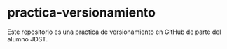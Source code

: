 # practica-versionamiento
Este repositorio es una practica de versionamiento en GitHub de parte del alumno JDST.
